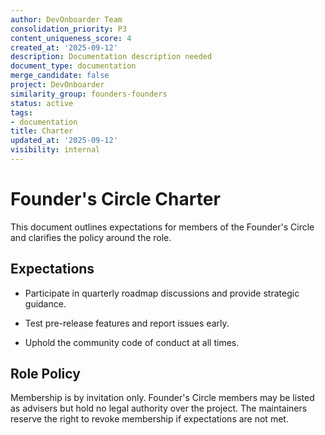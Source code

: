 ```yaml
---
author: DevOnboarder Team
consolidation_priority: P3
content_uniqueness_score: 4
created_at: '2025-09-12'
description: Documentation description needed
document_type: documentation
merge_candidate: false
project: DevOnboarder
similarity_group: founders-founders
status: active
tags:
- documentation
title: Charter
updated_at: '2025-09-12'
visibility: internal
---
```


# Founder's Circle Charter

This document outlines expectations for members of the Founder's Circle and clarifies the policy around the role.

## Expectations

- Participate in quarterly roadmap discussions and provide strategic guidance.

- Test pre-release features and report issues early.

- Uphold the community code of conduct at all times.

## Role Policy

Membership is by invitation only. Founder's Circle members may be listed as
advisers but hold no legal authority over the project. The maintainers reserve
the right to revoke membership if expectations are not met.
